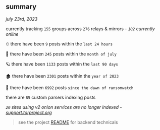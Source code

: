 
## summary
_july 23rd, 2023_

currently tracking `155` groups across `276` relays & mirrors - _`102` currently online_

⏲ there have been `9` posts within the `last 24 hours`

🦈 there have been `245` posts within the `month of july`

🪐 there have been `1133` posts within the `last 90 days`

🏚 there have been `2301` posts within the `year of 2023`

🦕 there have been `6992` posts `since the dawn of ransomwatch`

there are `85` custom parsers indexing posts

_`20` sites using v2 onion services are no longer indexed - [support.torproject.org](https://support.torproject.org/onionservices/v2-deprecation/)_

> see the project [README](https://github.com/joshhighet/ransomwatch#ransomwatch--) for backend technicals
